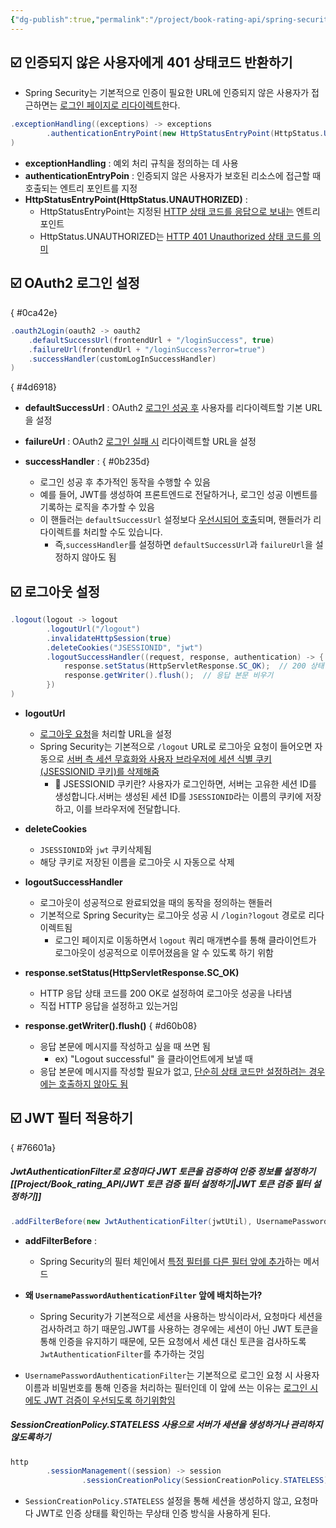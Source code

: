 ```yaml
---
{"dg-publish":true,"permalink":"/project/book-rating-api/spring-security/","dgPassFrontmatter":true,"noteIcon":""}
---
```



## ☑️ 인증되지 않은 사용자에게 401 상태코드 반환하기


- Spring Security는 기본적으로 인증이 필요한 URL에 인증되지 않은 사용자가 접근하면는 <u>로그인 페이지로 리다이렉트</u>한다.

```java
.exceptionHandling((exceptions) -> exceptions
        .authenticationEntryPoint(new HttpStatusEntryPoint(HttpStatus.UNAUTHORIZED))
)
```

- **exceptionHandling** : 예외 처리 규칙을 정의하는 데 사용
- **authenticationEntryPoin** : 인증되지 않은 사용자가 보호된 리소스에 접근할 때 호출되는 엔트리 포인트를 지정
- **HttpStatusEntryPoint(HttpStatus.UNAUTHORIZED)** : 
	- HttpStatusEntryPoint는 지정된 <u>HTTP 상태 코드를 응답으로 보내는</u> 엔트리 포인트
	- HttpStatus.UNAUTHORIZED는 <u>HTTP 401 Unauthorized 상태 코드를 의미</u>


## ☑️ OAuth2 로그인 설정
{ #0ca42e}


```java
.oauth2Login(oauth2 -> oauth2
    .defaultSuccessUrl(frontendUrl + "/loginSuccess", true) 
    .failureUrl(frontendUrl + "/loginSuccess?error=true") 
    .successHandler(customLogInSuccessHandler)
)
```
{ #4d6918}


- **defaultSuccessUrl** : OAuth2 <u>로그인 성공 후</u> 사용자를 리다이렉트할 기본 URL을 설정
- **failureUrl** : OAuth2 <u>로그인 실패 시</u> 리다이렉트할 URL을 설정
- **successHandler** : 
{ #0b235d}

	- 로그인 성공 후 추가적인 동작을 수행할 수 있음
	- 예를 들어, JWT를 생성하여 프론트엔드로 전달하거나, 로그인 성공 이벤트를 기록하는 로직을 추가할 수 있음
	- 이 핸들러는 `defaultSuccessUrl` 설정보다 <u>우선시되어 호출</u>되며, 핸들러가 리다이렉트를 처리할 수도 있습니다.
		- 즉,`successHandler`를 설정하면 `defaultSuccessUrl`과 `failureUrl`을 설정하지 않아도 됨  
	

## ☑️ 로그아웃 설정

```java
.logout(logout -> logout
        .logoutUrl("/logout") 
        .invalidateHttpSession(true)  
        .deleteCookies("JSESSIONID", "jwt")  
        .logoutSuccessHandler((request, response, authentication) -> {
            response.setStatus(HttpServletResponse.SC_OK);  // 200 상태 코드 설정
            response.getWriter().flush();  // 응답 본문 비우기
        })
)
```

- **logoutUrl** 
	- <u>로그아웃 요청</u>을 처리할 URL을 설정
	- Spring Security는 기본적으로 `/logout` URL로 로그아웃 요청이 들어오면 자동으로 <u>서버 측 세션 무효화와 사용자 브라우저에 세션 식별 쿠키(JSESSIONID 쿠키)를 삭제해줌</u>
		- 🤔 JSESSIONID 쿠키란? 사용자가 로그인하면, 서버는 고유한 세션 ID를 생성합니다.서버는 생성된 세션 ID를 `JSESSIONID`라는 이름의 쿠키에 저장하고, 이를 브라우저에 전달합니다.
- **deleteCookies**
	- `JSESSIONID`와 `jwt` 쿠키삭제됨
	- 해당 쿠키로 저장된 이름을  로그아웃 시 자동으로 삭제
- **logoutSuccessHandler**
	- 로그아웃이 성공적으로 완료되었을 때의 동작을 정의하는 핸들러
	- 기본적으로 Spring Security는 로그아웃 성공 시 `/login?logout` 경로로 리다이렉트됨
		- 로그인 페이지로 이동하면서 `logout` 쿼리 매개변수를 통해 클라이언트가 로그아웃이 성공적으로 이루어졌음을 알 수 있도록 하기 위함
- **response.setStatus(HttpServletResponse.SC_OK)**
	- HTTP 응답 상태 코드를 200 OK로 설정하여 로그아웃 성공을 나타냄
	- 직접 HTTP 응답을 설정하고 있는거임
- **response.getWriter().flush()**
{ #d60b08}

	- 응답 본문에 메시지를 작성하고 싶을 때 쓰면 됨
		- ex) "Logout successful" 을 클라이언트에게 보낼 때
	- 응답 본문에 메시지를 작성할 필요가 없고, <u>단순히 상태 코드만 설정하려는 경우에는 호출하지 않아도 됨</u>



## ☑️ JWT 필터 적용하기
{ #76601a}



##### JwtAuthenticationFilter로 요청마다 JWT 토큰을 검증하여 인증 정보를 설정하기 [[Project/Book_rating_API/JWT 토큰 검증 필터 설정하기\|JWT 토큰 검증 필터 설정하기]]
```java
.addFilterBefore(new JwtAuthenticationFilter(jwtUtil), UsernamePasswordAuthenticationFilter.class);
```


- **addFilterBefore** : 
	- Spring Security의 필터 체인에서 <u>특정 필터를 다른 필터 앞에 추가</u>하는 메서드

- **왜 `UsernamePasswordAuthenticationFilter` 앞에 배치하는가?**
	- Spring Security가 기본적으로 세션을 사용하는 방식이라서, 요청마다 세션을 검사하려고 하기 때문임.JWT를 사용하는 경우에는 세션이 아닌 JWT 토큰을 통해 인증을 유지하기 때문에, 모든 요청에서 세션 대신 토큰을 검사하도록 `JwtAuthenticationFilter`를 추가하는 것임

- `UsernamePasswordAuthenticationFilter`는 기본적으로 로그인 요청 시 사용자 이름과 비밀번호를 통해 인증을 처리하는 필터인데 이 앞에 쓰는 이유는 <u>로그인 시에도 JWT 검증이 우선되도록 하기위함임</u>


##### SessionCreationPolicy.STATELESS 사용으로 서버가 세션을 생성하거나 관리하지 않도록하기
```java
http  
        .sessionManagement((session) -> session  
                .sessionCreationPolicy(SessionCreationPolicy.STATELESS));
```

- `SessionCreationPolicy.STATELESS` 설정을 통해 세션을 생성하지 않고, 요청마다 JWT로 인증 상태를 확인하는 무상태 인증 방식을 사용하게 된다.
